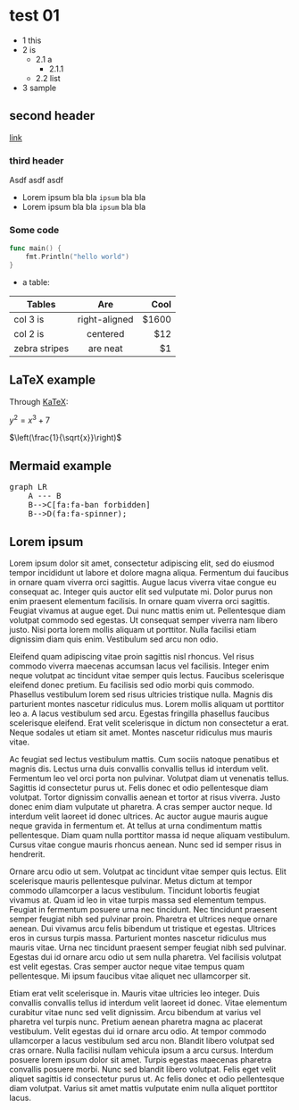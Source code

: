 # test 01

- 1 this
- 2 is
    - 2.1 a
        - 2.1.1
    - 2.2 list
- 3 sample

## second header
[link](https://arnaucube.com)

### third header
Asdf asdf asdf

- Lorem ipsum bla bla `ipsum` bla bla
- Lorem ipsum bla bla `ipsum` bla bla

### Some code
```go
func main() {
    fmt.Println("hello world")
}
```

- a table:

| Tables        | Are           | Cool  |
| ------------- |:-------------:| -----:|
| col 3 is      | right-aligned | $1600 |
| col 2 is      | centered      |   $12 |
| zebra stripes | are neat      |    $1 |

## LaTeX example
Through [KaTeX](https://katex.org):

$y^2 = x^3 + 7$

$\left(\frac{1}{\sqrt{x}}\right)$


## Mermaid example

<pre class="mermaid">
graph LR
    A --- B
    B-->C[fa:fa-ban forbidden]
    B-->D(fa:fa-spinner);
</pre>


## Lorem ipsum

Lorem ipsum dolor sit amet, consectetur adipiscing elit, sed do eiusmod tempor incididunt ut labore et dolore magna aliqua. Fermentum dui faucibus in ornare quam viverra orci sagittis. Augue lacus viverra vitae congue eu consequat ac. Integer quis auctor elit sed vulputate mi. Dolor purus non enim praesent elementum facilisis. In ornare quam viverra orci sagittis. Feugiat vivamus at augue eget. Dui nunc mattis enim ut. Pellentesque diam volutpat commodo sed egestas. Ut consequat semper viverra nam libero justo. Nisi porta lorem mollis aliquam ut porttitor. Nulla facilisi etiam dignissim diam quis enim. Vestibulum sed arcu non odio.

Eleifend quam adipiscing vitae proin sagittis nisl rhoncus. Vel risus commodo viverra maecenas accumsan lacus vel facilisis. Integer enim neque volutpat ac tincidunt vitae semper quis lectus. Faucibus scelerisque eleifend donec pretium. Eu facilisis sed odio morbi quis commodo. Phasellus vestibulum lorem sed risus ultricies tristique nulla. Magnis dis parturient montes nascetur ridiculus mus. Lorem mollis aliquam ut porttitor leo a. A lacus vestibulum sed arcu. Egestas fringilla phasellus faucibus scelerisque eleifend. Erat velit scelerisque in dictum non consectetur a erat. Neque sodales ut etiam sit amet. Montes nascetur ridiculus mus mauris vitae.

Ac feugiat sed lectus vestibulum mattis. Cum sociis natoque penatibus et magnis dis. Lectus urna duis convallis convallis tellus id interdum velit. Fermentum leo vel orci porta non pulvinar. Volutpat diam ut venenatis tellus. Sagittis id consectetur purus ut. Felis donec et odio pellentesque diam volutpat. Tortor dignissim convallis aenean et tortor at risus viverra. Justo donec enim diam vulputate ut pharetra. A cras semper auctor neque. Id interdum velit laoreet id donec ultrices. Ac auctor augue mauris augue neque gravida in fermentum et. At tellus at urna condimentum mattis pellentesque. Diam quam nulla porttitor massa id neque aliquam vestibulum. Cursus vitae congue mauris rhoncus aenean. Nunc sed id semper risus in hendrerit.

Ornare arcu odio ut sem. Volutpat ac tincidunt vitae semper quis lectus. Elit scelerisque mauris pellentesque pulvinar. Metus dictum at tempor commodo ullamcorper a lacus vestibulum. Tincidunt lobortis feugiat vivamus at. Quam id leo in vitae turpis massa sed elementum tempus. Feugiat in fermentum posuere urna nec tincidunt. Nec tincidunt praesent semper feugiat nibh sed pulvinar proin. Pharetra et ultrices neque ornare aenean. Dui vivamus arcu felis bibendum ut tristique et egestas. Ultrices eros in cursus turpis massa. Parturient montes nascetur ridiculus mus mauris vitae. Urna nec tincidunt praesent semper feugiat nibh sed pulvinar. Egestas dui id ornare arcu odio ut sem nulla pharetra. Vel facilisis volutpat est velit egestas. Cras semper auctor neque vitae tempus quam pellentesque. Mi ipsum faucibus vitae aliquet nec ullamcorper sit.

Etiam erat velit scelerisque in. Mauris vitae ultricies leo integer. Duis convallis convallis tellus id interdum velit laoreet id donec. Vitae elementum curabitur vitae nunc sed velit dignissim. Arcu bibendum at varius vel pharetra vel turpis nunc. Pretium aenean pharetra magna ac placerat vestibulum. Velit egestas dui id ornare arcu odio. At tempor commodo ullamcorper a lacus vestibulum sed arcu non. Blandit libero volutpat sed cras ornare. Nulla facilisi nullam vehicula ipsum a arcu cursus. Interdum posuere lorem ipsum dolor sit amet. Turpis egestas maecenas pharetra convallis posuere morbi. Nunc sed blandit libero volutpat. Felis eget velit aliquet sagittis id consectetur purus ut. Ac felis donec et odio pellentesque diam volutpat. Varius sit amet mattis vulputate enim nulla aliquet porttitor lacus.
